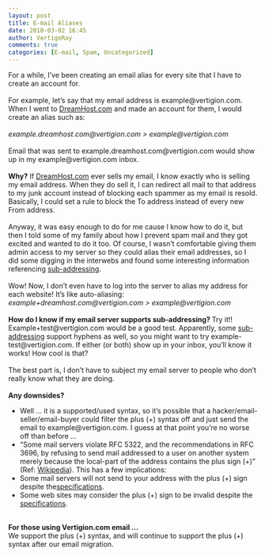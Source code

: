 ```yaml
---
layout: post
title: E-mail Aliases
date: 2010-03-02 16:45
author: VertigoRay
comments: true
categories: [E-mail, Spam, Uncategorized]
---
```

<p>For a while, I&rsquo;ve been creating an email alias for every site that I have to create an account for.<br /><br /> For example, let&rsquo;s say that my email address is example@vertigion.com. When I went to <a href="http://donate.vertigion.com/">DreamHost.com</a> and made an account for them, I would create an alias such as:<br /><br /><em>example.dreamhost.com@vertigion.com &gt; example@vertigion.com</em><br /><br /> Email that was sent to example.dreamhost.com@vertigion.com would show up in my example@vertigion.com inbox.<!-- more --><br /><br /><strong>Why?</strong> If <a href="http://donate.vertigion.com/">DreamHost.com</a> ever sells my email, I know exactly who is selling my email address. When they do sell it, I can redirect all mail to that address to my junk account instead of blocking each spammer as my email is resold. Basically, I could set a rule to block the To address instead of every new From address.<br /><br /> Anyway, it was easy enough to do for me cause I know how to do it, but then I told some of my family about how I prevent spam mail and they got excited and wanted to do it too. Of course, I wasn&rsquo;t comfortable giving them admin access to my server so they could alias their email addresses, so I did some digging in the interwebs and found some interesting information referencing <a href="http://en.wikipedia.org/wiki/E-mail_address#Sub-addressing">sub-addressing</a>.<br /><br /> Wow! Now, I don&rsquo;t even have to log into the server to alias my address for each website! It&rsquo;s like auto-aliasing:<br /><em>example+dreamhost.com@vertigion.com &gt; example@vertigion.com</em><br /><br /><strong>How do I know if my email server supports sub-addressing? </strong>Try it!! Example+test@vertigion.com would be a good test. Apparently, some <a href="http://en.wikipedia.org/wiki/E-mail_address#Sub-addressing">sub-addressing</a> support hyphens as well, so you might want to try example-test@vertigion.com. If either (or both) show up in your inbox, you&rsquo;ll know it works! How cool is that?<br /><br /> The best part is, I don&rsquo;t have to subject my email server to people who don&rsquo;t really know what they are doing.<br /><br /><strong>Any downsides?</strong></p>
<ul><li>Well &hellip; it is a supported/used syntax, so it&rsquo;s possible that a hacker/email-seller/email-buyer could filter the plus (+) syntax off and just send the email to example@vertigion.com. I guess at that point you&rsquo;re no worse off than before &hellip;</li>
<li>&ldquo;Some mail servers violate RFC 5322, and the recommendations in RFC 3696, by refusing to send mail addressed to a user on another system merely because the local-part of the address contains the plus sign (+)&rdquo; (Ref: <a href="http://en.wikipedia.org/wiki/E-mail_address#Sub-addressing">Wikipedia</a>). This has a few implications:</li>
<li>Some mail servers will not send to your address with the plus (+) sign despite the<a href="http://en.wikipedia.org/wiki/E-mail_address#RFC_specification">specifications</a>.</li>
<li>Some web sites may consider the plus (+) sign to be invalid despite the <a href="http://en.wikipedia.org/wiki/E-mail_address#RFC_specification">specifications</a>.</li>
</ul><p><br /><strong>For those using Vertigion.com email &hellip;</strong><br /> We support the plus (+) syntax, and will continue to support the plus (+) syntax after our email migration.</p>
